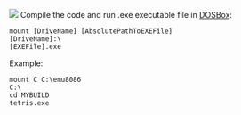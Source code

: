 ![](https://user-images.githubusercontent.com/44812192/116672932-fd607b00-a9b7-11eb-8600-ade4ba7d6701.png)
Compile the code and run .exe executable file in [DOSBox](https://www.dosbox.com/download.php?main=1):
```
mount [DriveName] [AbsolutePathToEXEFile]
[DriveName]:\
[EXEFile].exe

```
Example:
```
mount C C:\emu8086
C:\
cd MYBUILD
tetris.exe
```
